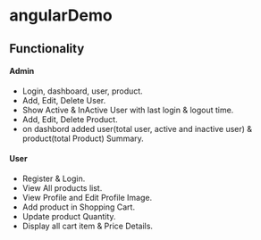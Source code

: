 # angularDemo
<h2>Functionality</h2>
<h4>Admin</h4>
<ul>
	<li>Login, dashboard, user, product.</li>
	<li>Add, Edit, Delete User.</li>
	<li>Show Active & InActive User with last login & logout time.</li>
	<li>Add, Edit, Delete Product.</li>
	<li>on dashbord added user(total user, active and inactive user) & product(total Product) Summary.</li>
</ul>
<h4>User</h4>
<ul>
	<li>Register & Login.</li>
	<li>View All products list.</li>
	<li>View Profile and Edit Profile Image.</li>
	<li>Add product in Shopping Cart.</li>
	<li>Update product Quantity.</li>
	<li>Display all cart item & Price Details.</li>
</ul>
